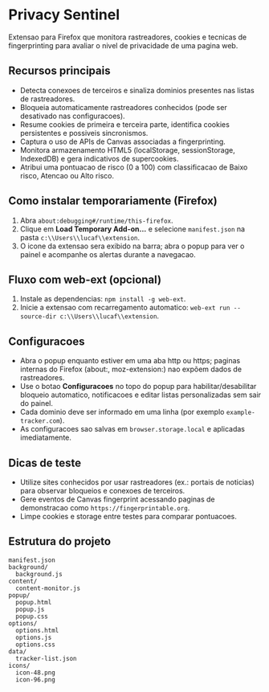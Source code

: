 ﻿# Privacy Sentinel

Extensao para Firefox que monitora rastreadores, cookies e tecnicas de fingerprinting para avaliar o nivel de privacidade de uma pagina web.

## Recursos principais
- Detecta conexoes de terceiros e sinaliza dominios presentes nas listas de rastreadores.
- Bloqueia automaticamente rastreadores conhecidos (pode ser desativado nas configuracoes).
- Resume cookies de primeira e terceira parte, identifica cookies persistentes e possiveis sincronismos.
- Captura o uso de APIs de Canvas associadas a fingerprinting.
- Monitora armazenamento HTML5 (localStorage, sessionStorage, IndexedDB) e gera indicativos de supercookies.
- Atribui uma pontuacao de risco (0 a 100) com classificacao de Baixo risco, Atencao ou Alto risco.

## Como instalar temporariamente (Firefox)
1. Abra `about:debugging#/runtime/this-firefox`.
2. Clique em **Load Temporary Add-on...** e selecione `manifest.json` na pasta `c:\\Users\\lucaf\\extension`.
3. O icone da extensao sera exibido na barra; abra o popup para ver o painel e acompanhe os alertas durante a navegacao.

## Fluxo com web-ext (opcional)
1. Instale as dependencias: `npm install -g web-ext`.
2. Inicie a extensao com recarregamento automatico: `web-ext run --source-dir c:\\Users\\lucaf\\extension`.

## Configuracoes
- Abra o popup enquanto estiver em uma aba http ou https; paginas internas do Firefox (about:, moz-extension:) nao expõem dados de rastreadores.
- Use o botao **Configuracoes** no topo do popup para habilitar/desabilitar bloqueio automatico, notificacoes e editar listas personalizadas sem sair do painel.
- Cada dominio deve ser informado em uma linha (por exemplo `example-tracker.com`).
- As configuracoes sao salvas em `browser.storage.local` e aplicadas imediatamente.

## Dicas de teste
- Utilize sites conhecidos por usar rastreadores (ex.: portais de noticias) para observar bloqueios e conexoes de terceiros.
- Gere eventos de Canvas fingerprint acessando paginas de demonstracao como `https://fingerprintable.org`.
- Limpe cookies e storage entre testes para comparar pontuacoes.

## Estrutura do projeto
```
manifest.json
background/
  background.js
content/
  content-monitor.js
popup/
  popup.html
  popup.js
  popup.css
options/
  options.html
  options.js
  options.css
data/
  tracker-list.json
icons/
  icon-48.png
  icon-96.png
```



